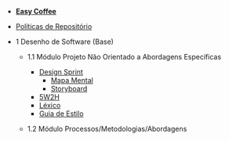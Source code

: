 - [<b>Easy Coffee</b>](/)
- [Políticas de Repositório](/politicas/politicas.md)

- 1 Desenho de Software (Base)
    - 1.1 Módulo Projeto Não Orientado a Abordagens Específicas

        - [Design Sprint](/entrega1/desing_sprint/design_sprint.md)
        	- [Mapa Mental](/entrega1/desing_sprint/mapa_mental.md)
        	- [Storyboard](/entrega1/desing_sprint/Storyboard.md)
        - [5W2H](/entrega1/5w2h.md)
        - [Léxico](/entrega1/lexico.md)
        - [Guia de Estilo](entrega1/guia_de_estilo.md)
        
    - 1.2 Módulo Processos/Metodologias/Abordagens

